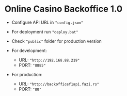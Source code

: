 # Online Casino Backoffice 1.0

- Configure API URL in `"config.json"`
- For deployment run `"deploy.bat"`
- Check `"public"` folder for production version

- For development: 
    - URL: `"http://192.168.88.219"`
    - PORT: `"8885"`

- For production: 
    - URL:  `"http://backofficef1api.fazi.rs"`
    - PORT: `"80"`